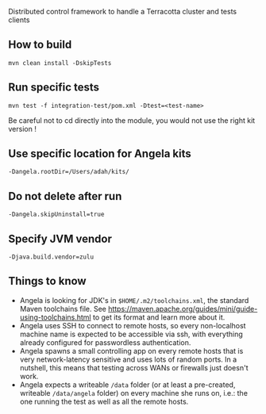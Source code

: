 Distributed control framework to handle a Terracotta cluster and tests clients

## How to build

    mvn clean install -DskipTests

## Run specific tests

    mvn test -f integration-test/pom.xml -Dtest=<test-name>

Be careful not to cd directly into the module, you would not use the right kit version !

## Use specific location for Angela kits

    -Dangela.rootDir=/Users/adah/kits/

## Do not delete after run

    -Dangela.skipUninstall=true

## Specify JVM vendor

    -Djava.build.vendor=zulu

## Things to know

 * Angela is looking for JDK's in `$HOME/.m2/toolchains.xml`, the standard Maven toolchains file.
 See https://maven.apache.org/guides/mini/guide-using-toolchains.html to get its format and learn more about it.
 * Angela uses SSH to connect to remote hosts, so every non-localhost machine name is expected to be accessible via ssh,
 with everything already configured for passwordless authentication.
 * Angela spawns a small controlling app on every remote hosts that is very network-latency sensitive and uses lots of
 random ports. In a nutshell, this means that testing across WANs or firewalls just doesn't work. 
 * Angela expects a writeable `/data` folder (or at least a pre-created, writeable `/data/angela` folder) on every
 machine she runs on, i.e.: the one running the test as well as all the remote hosts.
